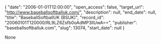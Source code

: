 {
  "date": "2006-01-01T12:00:00", 
  "open_access": false, 
  "target_url": "http://www.baseballsoftballuk.com/", 
  "description": null, 
  "end_date": null, 
  "title": "BaseballSoftballUK (BSUK)", 
  "record_id": "20060101T120000/RL9LZ6Zsfb0oAdMP3llUwA==", 
  "publisher": "baseballsoftballuk.com", 
  "slug": 13074, 
  "start_date": null
}

None